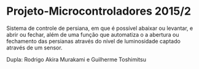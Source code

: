 # Projeto-Microcontroladores 2015/2
Sistema de controle de persiana, em que é possível abaixar ou levantar, e abrir ou fechar, além de uma função que automatiza o a abertura ou fechamento das persianas através do nível de luminosidade captado através de um sensor.

Dupla: Rodrigo Akira Murakami e Guilherme Toshimitsu
